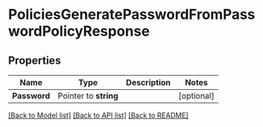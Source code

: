 # PoliciesGeneratePasswordFromPasswordPolicyResponse


## Properties

Name | Type | Description | Notes
------------ | ------------- | ------------- | -------------
**Password** | Pointer to **string** |  | [optional] 





[[Back to Model list]](../README.md#documentation-for-models) [[Back to API list]](../README.md#documentation-for-api-endpoints) [[Back to README]](../README.md)


